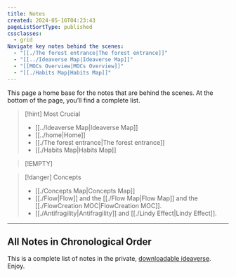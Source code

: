 ```yaml
---
title: Notes
created: 2024-05-16T04:23:43
pageListSortType: published
cssclasses:
  - grid
Navigate key notes behind the scenes:
  - "[[./The forest entrance|The forest entrance]]"
  - "[[../Ideaverse Map|Ideaverse Map]]"
  - "[[MOCs Overview|MOCs Overview]]"
  - "[[./Habits Map|Habits Map]]"
---
```

This page a home base for the notes that are behind the scenes. At the bottom of the page, you’ll find a complete list.

> [!hint] Most Crucial
> - [[../Ideaverse Map|Ideaverse Map]]
> - [[../home|Home]]
> - [[./The forest entrance|The forest entrance]]
> - [[./Habits Map|Habits Map]]

> [!EMPTY] 

> [!danger] Concepts
> - [[./Concepts Map|Concepts Map]]
> - [[./Flow|Flow]] and the [[./Flow Map|Flow Map]] and the [[./FlowCreation MOC|FlowCreation MOC]].
> - [[./Antifragility|Antifragility]] and [[./Lindy Effect|Lindy Effect]].

---

## All Notes in Chronological Order

This is a complete list of notes in the private, [downloadable ideaverse](https://start.linkingyourthinking.com/ideaverse-for-obsidian). Enjoy.

